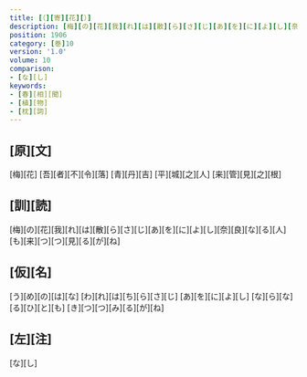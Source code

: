 ```yaml
---
title: [（][寄][花][）]
description: [梅][の][花][我][れ][は][散][ら][さ][じ][あ][を][に][よ][し][奈][良][な][る][人][も][来][つ][つ][見][る][が][ね]
position: 1906
category: [巻]10
version: '1.0'
volume: 10
comparison:
- [な][し]
keywords:
- [春][相][聞]
- [植][物]
- [枕][詞]
---
```


## [原][文]

[梅][花] [吾][者][不][令][落] [青][丹][吉] [平][城][之][人] [来][管][見][之][根]

## [訓][読]

[梅][の][花][我][れ][は][散][ら][さ][じ][あ][を][に][よ][し][奈][良][な][る][人][も][来][つ][つ][見][る][が][ね]

## [仮][名]

[う][め][の][は][な] [わ][れ][は][ち][ら][さ][じ] [あ][を][に][よ][し] [な][ら][な][る][ひ][と][も] [き][つ][つ][み][る][が][ね]

## [左][注]

[な][し]
